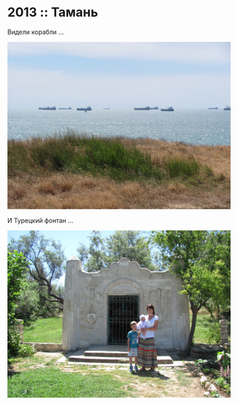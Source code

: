 # 2013 :: Тамань

Видели корабли ...

![Корабли](images/31.jpg)

И Турецкий фонтан ...

![Турецкий фонтан](images/01.jpg)